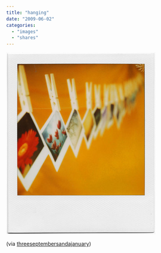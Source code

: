 ```yaml
---
title: "hanging"
date: "2009-06-02"
categories: 
  - "images"
  - "shares"
---
```


![](images/xaxbeihBUo8i0f7dkEsNaocLo1_400.jpg)

(via [threeseptembersandajanuary](http://threeseptembersandajanuary.tumblr.com/))

